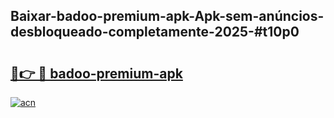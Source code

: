 ## Baixar-badoo-premium-apk-Apk-sem-anúncios-desbloqueado-completamente-2025-#t10p0

# <h2><a href="https://ainizakaria.my?title=badoo-premium-apk&ref=20M">🔗👉 🔴 badoo-premium-apk</a></h2>

[![acn](https://github.com/user-attachments/assets/0f9c940e-d8b0-45ae-aac7-cd30a18b3e1c)](https://ainizakaria.my?title=badoo-premium-apk&ref=20M)


